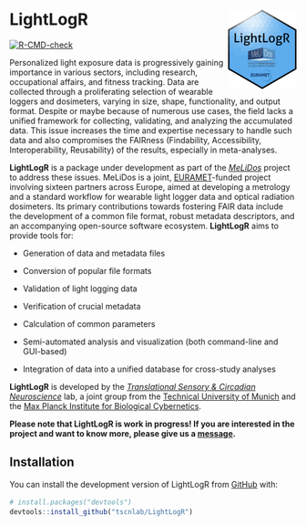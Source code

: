 
<!-- README.md is generated from README.Rmd. Please edit that file -->

# LightLogR <img src="man/figures/logo.png" align="right" height="139" />

<!-- badges: start -->

[![R-CMD-check](https://github.com/tscnlab/LightLogR/actions/workflows/R-CMD-check.yaml/badge.svg)](https://github.com/tscnlab/LightLogR/actions/workflows/R-CMD-check.yaml)
<!-- badges: end -->

Personalized light exposure data is progressively gaining importance in
various sectors, including research, occupational affairs, and fitness
tracking. Data are collected through a proliferating selection of
wearable loggers and dosimeters, varying in size, shape, functionality,
and output format. Despite or maybe because of numerous use cases, the
field lacks a unified framework for collecting, validating, and
analyzing the accumulated data. This issue increases the time and
expertise necessary to handle such data and also compromises the
FAIRness (Findability, Accessibility, Interoperability, Reusability) of
the results, especially in meta-analyses.

**LightLogR** is a package under development as part of the
[*MeLiDos*](https://www.melidos.eu) project to address these issues.
MeLiDos is a joint, [EURAMET](https://www.euramet.org)-funded project
involving sixteen partners across Europe, aimed at developing a
metrology and a standard workflow for wearable light logger data and
optical radiation dosimeters. Its primary contributions towards
fostering FAIR data include the development of a common file format,
robust metadata descriptors, and an accompanying open-source software
ecosystem. **LightLogR** aims to provide tools for:

- Generation of data and metadata files

- Conversion of popular file formats

- Validation of light logging data

- Verification of crucial metadata

- Calculation of common parameters

- Semi-automated analysis and visualization (both command-line and
  GUI-based)

- Integration of data into a unified database for cross-study analyses

**LightLogR** is developed by the [*Translational Sensory & Circadian
Neuroscience*](https://www.tscnlab.org) lab, a joint group from the
[Technical University of Munich](https://www.tum.de/en/) and the [Max
Planck Institute for Biological
Cybernetics](https://www.mpg.de/152075/biological-cybernetics).

**Please note that LightLogR is work in progress! If you are interested
in the project and want to know more, please give us a
[message](mailto:johannes.zauner@tum.de).**

## Installation

You can install the development version of LightLogR from
[GitHub](https://github.com/) with:

``` r
# install.packages("devtools")
devtools::install_github("tscnlab/LightLogR")
```

